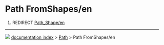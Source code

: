 # Path FromShapes/en
1.  REDIRECT [Path_Shape/en](Path_Shape/en.md)



---
![](images/Button_right.svg) [documentation index](../README.md) > [Path](Path_Workbench.md) > Path FromShapes/en
